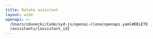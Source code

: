```yaml
---
title: Delete assistant
layout: wide
openapi: >-
  /Users/zdunecki/Code/xyd-js/openai-clone/openapi.yaml#DELETE
  /assistants/{assistant_id}
---
```


